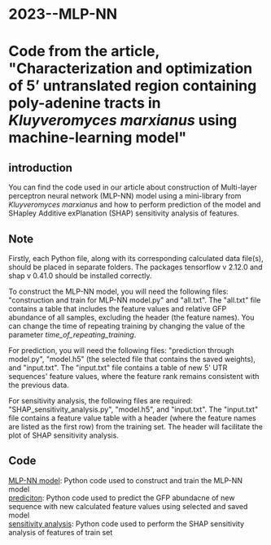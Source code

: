 # 2023--MLP-NN

# Code from the article, "Characterization and optimization of 5’ untranslated region containing poly-adenine tracts in *Kluyveromyces marxianus* using machine-learning model"

## introduction
You can find the code used in our article about construction of Multi-layer perceptron neural network (MLP-NN) model using a mini-library from *Kluyveromyces marxianus* and  how to perform prediction of the model and SHapley Additive exPlanation (SHAP) sensitivity analysis of features.

## Note

Firstly, each Python file, along with its corresponding calculated data file(s), should be placed in separate folders. The packages tensorflow v 2.12.0 and shap v 0.41.0 should be installed correctly.
  
To construct the MLP-NN model, you will need the following files: "construction and train for MLP-NN model.py" and "all.txt". The "all.txt" file contains a table that includes the feature values and relative GFP abundance of all samples, excluding the header (the feature names). You can change the time of repeating training by changing the value of the parameter *time_of_repeating_training*. 
  
For prediction, you will need the following files: "prediction through model.py", "model.h5" (the selected file that contains the saved weights), and "input.txt". The "input.txt" file contains a table of new 5' UTR sequences' feature values, where the feature rank remains consistent with the previous data.
  
For sensitivity analysis, the following files are required: "SHAP_sensitivity_analysis.py", "model.h5", and "input.txt". The "input.txt" file contains a feature value table with a header (where the feature names are listed as the first row) from the training set. The header will facilitate the plot of SHAP sensitivity analysis.

## Code
[MLP-NN model](https://github.com/CODdown/2023--MLP-NN/tree/main/Code/construction%20and%20train%20for%20MLP-NN.py): Python code used to construct and train the MLP-NN model  
[prediciton](https://github.com/CODdown/2023--MLP-NN/tree/main/Code/prediction%20through%20model.py): Python code used to predict the GFP abundacne of new sequence with new calculated feature values using selected and saved model  
[sensitivity analysis](https://github.com/CODdown/2023--MLP-NN/tree/main/Code/SHAP%20sensitivity%20analysis.py): Python code used to perform the SHAP sensitivity analysis of features of train set  
